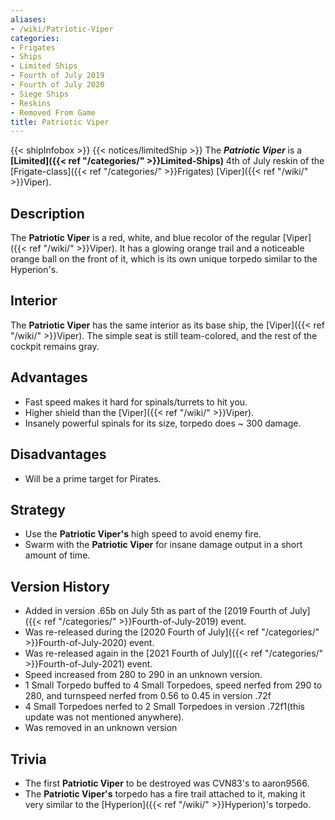 ```yaml
---
aliases:
- /wiki/Patriotic-Viper
categories:
- Frigates
- Ships
- Limited Ships
- Fourth of July 2019
- Fourth of July 2020
- Siege Ships
- Reskins
- Removed From Game
title: Patriotic Viper
---
```


{{< shipInfobox >}} {{< notices/limitedShip >}} The **_Patriotic Viper_** is a **[Limited]({{< ref "/categories/" >}}Limited-Ships)** 4th of July reskin of the [Frigate-class]({{< ref "/categories/" >}}Frigates) [Viper]({{< ref "/wiki/" >}}Viper).

## Description

The **Patriotic Viper** is a red, white, and blue recolor of the regular [Viper]({{< ref "/wiki/" >}}Viper). It has a glowing orange trail and a noticeable orange ball on the front of it, which is its own unique torpedo similar to the Hyperion's.

## Interior

The **Patriotic Viper** has the same interior as its base ship, the [Viper]({{< ref "/wiki/" >}}Viper). The simple seat is still team-colored, and the rest of the cockpit remains gray.

## Advantages

- Fast speed makes it hard for spinals/turrets to hit you.
- Higher shield than the [Viper]({{< ref "/wiki/" >}}Viper).
- Insanely powerful spinals for its size, torpedo does ~ 300 damage.

## Disadvantages

- Will be a prime target for Pirates.

## Strategy

- Use the **Patriotic Viper's** high speed to avoid enemy fire.
- Swarm with the **Patriotic Viper** for insane damage output in a short amount of time.

## Version History 

- Added in version .65b on July 5th as part of the [2019 Fourth of July]({{< ref "/categories/" >}}Fourth-of-July-2019) event.
- Was re-released during the [2020 Fourth of July]({{< ref "/categories/" >}}Fourth-of-July-2020) event.
- Was re-released again in the [2021 Fourth of July]({{< ref "/categories/" >}}Fourth-of-July-2021) event.
- Speed increased from 280 to 290 in an unknown version.
- 1 Small Torpedo buffed to 4 Small Torpedoes, speed nerfed from 290 to 280, and turnspeed nerfed from 0.56 to 0.45 in version .72f
- 4 Small Torpedoes nerfed to 2 Small Torpedoes in version .72f1(this update was not mentioned anywhere).
- Was removed in an unknown version

## Trivia

- The first **Patriotic Viper** to be destroyed was CVN83's to aaron9566.
- The **Patriotic Viper's** torpedo has a fire trail attached to it, making it very similar to the [Hyperion]({{< ref "/wiki/" >}}Hyperion)'s torpedo.